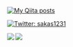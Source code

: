 [![My Qiita posts](https://qiita-badge.apiapi.app/s/sakas1231/posts.svg)](http://qiita.com/sakas1231)
<p>
  <a href="https://twitter.com/sakas1231" target="_blank">
    <img alt="Twitter: sakas1231" src="https://img.shields.io/twitter/follow/sakas1231.svg?style=social" />
  </a>
</p>

<a href="https://github.com/anuraghazra/github-readme-stats">
  <img align="left" src="https://github-readme-stats.vercel.app/api?username=KatsuyaAkasaka&count_private=true&show_icons=true" />
</a>
<a href="https://github.com/anuraghazra/github-readme-stats">
  <img align="left" src="https://github-readme-stats.vercel.app/api/top-langs/?username=KatsuyaAkasaka" />
</a>



<!--
**KatsuyaAkasaka/KatsuyaAkasaka** is a ✨ _special_ ✨ repository because its `README.md` (this file) appears on your GitHub profile.

Here are some ideas to get you started:

- 🔭 I’m currently working on ...
- 🌱 I’m currently learning ...
- 👯 I’m looking to collaborate on ...
- 🤔 I’m looking for help with ...
- 💬 Ask me about ...
- 📫 How to reach me: ...
- 😄 Pronouns: ...
- ⚡ Fun fact: ...
-->
